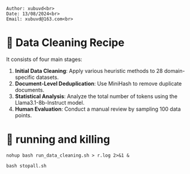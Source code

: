 ```
Author: xubuvd<br>
Date: 13/08/2024<br>
Email: xubuvd@163.com<br>
```

# 🌱 Data Cleaning Recipe
It consists of four main stages:<br>
1. **Initial Data Cleaning**: Apply various heuristic methods to 28 domain-specific datasets.<br>
2. **Document-Level Deduplication**: Use MiniHash to remove duplicate documents.<br>
3. **Statistical Analysis**: Analyze the total number of tokens using the Llama3.1-8b-Instruct model.<br>
4. **Human Evaluation**: Conduct a manual review by sampling 100 data points.<br>

# 🍂 running and killing
```
nohup bash run_data_cleaning.sh > r.log 2>&1 &
```

```
bash stopall.sh
```

